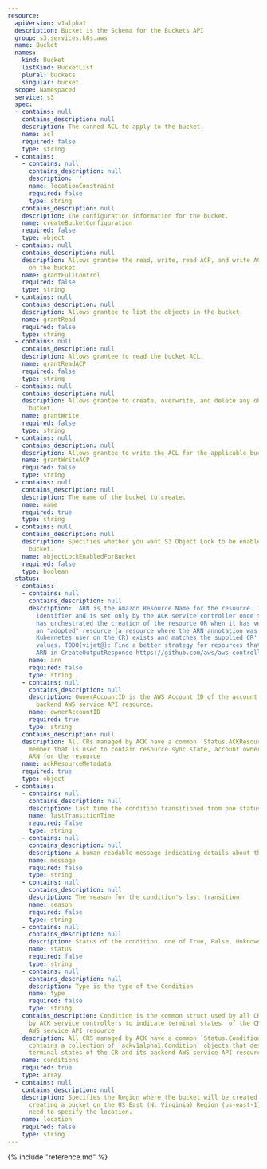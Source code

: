 ```yaml
---
resource:
  apiVersion: v1alpha1
  description: Bucket is the Schema for the Buckets API
  group: s3.services.k8s.aws
  name: Bucket
  names:
    kind: Bucket
    listKind: BucketList
    plural: buckets
    singular: bucket
  scope: Namespaced
  service: s3
  spec:
  - contains: null
    contains_description: null
    description: The canned ACL to apply to the bucket.
    name: acl
    required: false
    type: string
  - contains:
    - contains: null
      contains_description: null
      description: ''
      name: locationConstraint
      required: false
      type: string
    contains_description: null
    description: The configuration information for the bucket.
    name: createBucketConfiguration
    required: false
    type: object
  - contains: null
    contains_description: null
    description: Allows grantee the read, write, read ACP, and write ACP permissions
      on the bucket.
    name: grantFullControl
    required: false
    type: string
  - contains: null
    contains_description: null
    description: Allows grantee to list the objects in the bucket.
    name: grantRead
    required: false
    type: string
  - contains: null
    contains_description: null
    description: Allows grantee to read the bucket ACL.
    name: grantReadACP
    required: false
    type: string
  - contains: null
    contains_description: null
    description: Allows grantee to create, overwrite, and delete any object in the
      bucket.
    name: grantWrite
    required: false
    type: string
  - contains: null
    contains_description: null
    description: Allows grantee to write the ACL for the applicable bucket.
    name: grantWriteACP
    required: false
    type: string
  - contains: null
    contains_description: null
    description: The name of the bucket to create.
    name: name
    required: true
    type: string
  - contains: null
    contains_description: null
    description: Specifies whether you want S3 Object Lock to be enabled for the new
      bucket.
    name: objectLockEnabledForBucket
    required: false
    type: boolean
  status:
  - contains:
    - contains: null
      contains_description: null
      description: 'ARN is the Amazon Resource Name for the resource. This is a globally-unique
        identifier and is set only by the ACK service controller once the controller
        has orchestrated the creation of the resource OR when it has verified that
        an "adopted" resource (a resource where the ARN annotation was set by the
        Kubernetes user on the CR) exists and matches the supplied CR''s Spec field
        values. TODO(vijat@): Find a better strategy for resources that do not have
        ARN in CreateOutputResponse https://github.com/aws/aws-controllers-k8s/issues/270'
      name: arn
      required: false
      type: string
    - contains: null
      contains_description: null
      description: OwnerAccountID is the AWS Account ID of the account that owns the
        backend AWS service API resource.
      name: ownerAccountID
      required: true
      type: string
    contains_description: null
    description: All CRs managed by ACK have a common `Status.ACKResourceMetadata`
      member that is used to contain resource sync state, account ownership, constructed
      ARN for the resource
    name: ackResourceMetadata
    required: true
    type: object
  - contains:
    - contains: null
      contains_description: null
      description: Last time the condition transitioned from one status to another.
      name: lastTransitionTime
      required: false
      type: string
    - contains: null
      contains_description: null
      description: A human readable message indicating details about the transition.
      name: message
      required: false
      type: string
    - contains: null
      contains_description: null
      description: The reason for the condition's last transition.
      name: reason
      required: false
      type: string
    - contains: null
      contains_description: null
      description: Status of the condition, one of True, False, Unknown.
      name: status
      required: false
      type: string
    - contains: null
      contains_description: null
      description: Type is the type of the Condition
      name: type
      required: false
      type: string
    contains_description: Condition is the common struct used by all CRDs managed
      by ACK service controllers to indicate terminal states  of the CR and its backend
      AWS service API resource
    description: All CRS managed by ACK have a common `Status.Conditions` member that
      contains a collection of `ackv1alpha1.Condition` objects that describe the various
      terminal states of the CR and its backend AWS service API resource
    name: conditions
    required: true
    type: array
  - contains: null
    contains_description: null
    description: Specifies the Region where the bucket will be created. If you are
      creating a bucket on the US East (N. Virginia) Region (us-east-1), you do not
      need to specify the location.
    name: location
    required: false
    type: string
---
```

{% include "reference.md" %}
